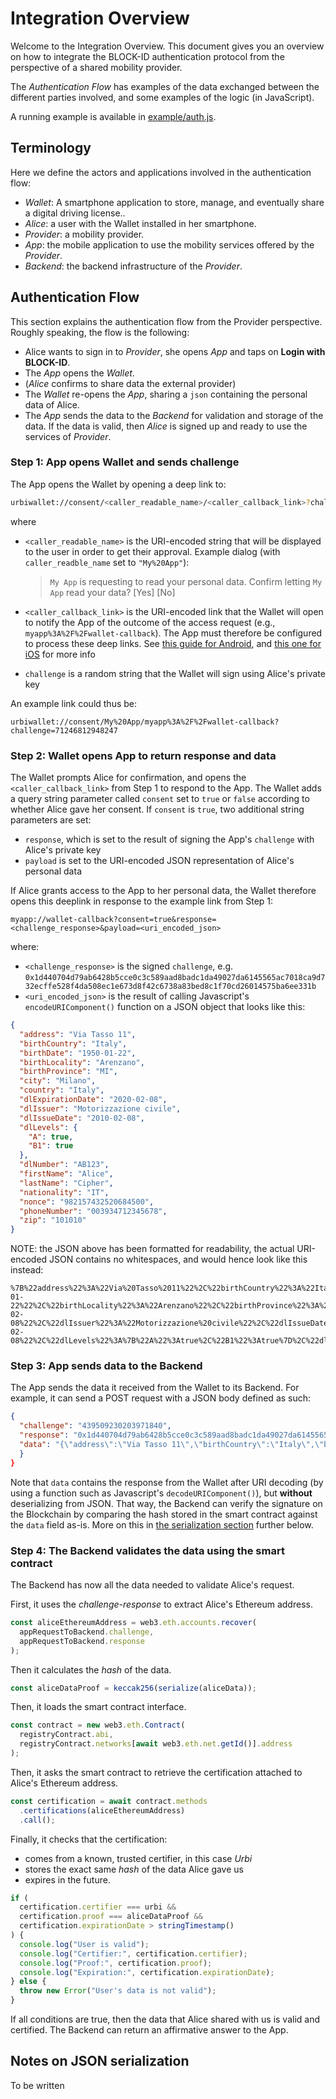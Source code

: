 # Integration Overview
Welcome to the Integration Overview. This document gives you an overview on how to integrate the BLOCK-ID authentication protocol from the perspective of a shared mobility provider.

The *Authentication Flow* has examples of the data exchanged between the different parties involved, and some examples of the logic (in JavaScript).

A running example is available in [example/auth.js](./example/auth.js).

## Terminology
Here we define the actors and applications involved in the authentication flow:
- *Wallet*: A smartphone application to store, manage, and eventually share a digital driving license..
- *Alice*: a user with the Wallet installed in her smartphone.
- *Provider*: a mobility provider.
- *App*: the mobile application to use the mobility services offered by the *Provider*.
- *Backend*: the backend infrastructure of the *Provider*.

## Authentication Flow
This section explains the authentication flow from the Provider perspective. Roughly speaking, the flow is the following:
- Alice wants to sign in to *Provider*, she opens *App* and taps on **Login with BLOCK-ID**.
- The *App* opens the *Wallet*.
- (*Alice* confirms to share data the external provider)
- The *Wallet* re-opens the *App*, sharing a `json` containing the personal data of Alice.
- The *App* sends the data to the *Backend* for validation and storage of the data. If the data is valid, then *Alice* is signed up and ready to use the services of *Provider*.


### Step 1: App opens Wallet and sends challenge
The App opens the Wallet by opening a deep link to:

```bash
urbiwallet://consent/<caller_readable_name>/<caller_callback_link>?challenge=<challenge>
```

where 
* `<caller_readable_name>` is the URI-encoded string that will be displayed to the user in order to get their approval. Example dialog (with `caller_readble_name` set to `"My%20App"`):

    > `My App` is requesting to read your personal data. Confirm letting `My App` read your data? \[Yes\] \[No\]
* `<caller_callback_link>` is the URI-encoded link that the Wallet will open to notify the App of the outcome of the access request (e.g., `myapp%3A%2F%2Fwallet-callback`). The App must therefore be configured to process these deep links. See [this guide for Android][1], and [this one for iOS][2] for more info 
* `challenge` is a random string that the Wallet will sign using Alice's private key 

An example link could thus be:

```
urbiwallet://consent/My%20App/myapp%3A%2F%2Fwallet-callback?challenge=71246812948247
```

[1]: https://developer.android.com/training/app-links/deep-linking
[2]: https://developer.apple.com/documentation/uikit/core_app/allowing_apps_and_websites_to_link_to_your_content/defining_a_custom_url_scheme_for_your_app

### Step 2: Wallet opens App to return response and data
The Wallet prompts Alice for confirmation, and opens the `<caller_callback_link>` from Step 1 to respond to the App. The Wallet adds a query string parameter called `consent` set to `true` or `false` according to whether Alice gave her consent. If `consent` is `true`, two additional string parameters are set:
* `response`, which is set to the result of signing the App's `challenge` with Alice's private key
* `payload` is set to the URI-encoded JSON representation of Alice's personal data

If Alice grants access to the App to her personal data, the Wallet therefore opens this deeplink in response to the example link from Step 1:

```
myapp://wallet-callback?consent=true&response=<challenge_response>&payload=<uri_encoded_json>
```

where:
* `<challenge_response>` is the signed `challenge`, e.g. `0x1d440704d79ab6428b5cce0c3c589aad8badc1da49027da6145565ac7018ca9d732ecffe528f4da508ec1e673d8f42c6738a83bed8c1f70cd26014575ba6ee331b`
* `<uri_encoded_json>` is the result of calling Javascript's `encodeURIComponent()` function on a JSON object that looks like this:

```json
{
  "address": "Via Tasso 11",
  "birthCountry": "Italy",
  "birthDate": "1950-01-22",
  "birthLocality": "Arenzano",
  "birthProvince": "MI",
  "city": "Milano",
  "country": "Italy",
  "dlExpirationDate": "2020-02-08",
  "dlIssuer": "Motorizzazione civile",
  "dlIssueDate": "2010-02-08",
  "dlLevels": {
    "A": true,
    "B1": true
  },
  "dlNumber": "AB123",
  "firstName": "Alice",
  "lastName": "Cipher",
  "nationality": "IT",
  "nonce": "982157432520684500",
  "phoneNumber": "003934712345678",
  "zip": "101010"
}
```

NOTE: the JSON above has been formatted for readability, the actual URI-encoded JSON contains no whitespaces, and would hence look like this instead:

```
%7B%22address%22%3A%22Via%20Tasso%2011%22%2C%22birthCountry%22%3A%22Italy%22%2C%22birthDate%22%3A%221950-01-22%22%2C%22birthLocality%22%3A%22Arenzano%22%2C%22birthProvince%22%3A%22MI%22%2C%22city%22%3A%22Milano%22%2C%22country%22%3A%22Italy%22%2C%22dlExpirationDate%22%3A%222020-02-08%22%2C%22dlIssuer%22%3A%22Motorizzazione%20civile%22%2C%22dlIssueDate%22%3A%222010-02-08%22%2C%22dlLevels%22%3A%7B%22A%22%3Atrue%2C%22B1%22%3Atrue%7D%2C%22dlNumber%22%3A%22AB123%22%2C%22firstName%22%3A%22Alice%22%2C%22lastName%22%3A%22Cipher%22%2C%22nationality%22%3A%22IT%22%2C%22nonce%22%3A%22982157432520684500%22%2C%22phoneNumber%22%3A%22003934712345678%22%2C%22zip%22%3A%22101010%22%7D
```

### Step 3: App sends data to the Backend
The App sends the data it received from the Wallet to its Backend. For example, it can send a POST request with a JSON body defined as such:

```json
{
  "challenge": "439509230203971840",
  "response": "0x1d440704d79ab6428b5cce0c3c589aad8badc1da49027da6145565ac7018ca9d732ecffe528f4da508ec1e673d8f42c6738a83bed8c1f70cd26014575ba6ee331b",
  "data": "{\"address\":\"Via Tasso 11\",\"birthCountry\":\"Italy\",\"birthDate\":\"1950-01-22\",\"birthLocality\":\"Arenzano\",\"birthProvince\":\"MI\",\"city\":\"Milano\",\"country\":\"Italy\",\"dlExpirationDate\":\"2020-02-08\",\"dlIssuer\":\"Motorizzazione civile\",\"dlIssueDate\":\"2010-02-08\",\"dlLevels\":{\"A\":true,\"B1\":true},\"dlNumber\":\"AB123\",\"firstName\":\"Alice\",\"lastName\":\"Cipher\",\"nationality\":\"IT\",\"nonce\":\"982157432520684500\",\"phoneNumber\":\"003934712345678\",\"zip\":\"101010\"}"
  }
}
```

Note that `data` contains the response from the Wallet after URI decoding (by using a function such as Javascript's `decodeURIComponent()`), but __without__ deserializing from JSON. That way, the Backend can verify the signature on the Blockchain by comparing the hash stored in the smart contract against the `data` field as-is. More on this in [the serialization section](notes-on-json-serialization) further below.

### Step 4: The Backend validates the data using the smart contract
The Backend has now all the data needed to validate Alice's request.

First, it uses the *challenge-response* to extract Alice's Ethereum address.
```js
const aliceEthereumAddress = web3.eth.accounts.recover(
  appRequestToBackend.challenge,
  appRequestToBackend.response
);
```

Then it calculates the *hash* of the data.
```js
const aliceDataProof = keccak256(serialize(aliceData));
```

Then, it loads the smart contract interface.
```js
const contract = new web3.eth.Contract(
  registryContract.abi,
  registryContract.networks[await web3.eth.net.getId()].address
);
```

Then, it asks the smart contract to retrieve the certification attached to Alice's Ethereum address.
```js
const certification = await contract.methods
  .certifications(aliceEthereumAddress)
  .call();
```

Finally, it checks that the certification:
- comes from a known, trusted certifier, in this case *Urbi*
- stores the exact same *hash* of the data Alice gave us
- expires in the future.

```js
if (
  certification.certifier === urbi &&
  certification.proof === aliceDataProof &&
  certification.expirationDate > stringTimestamp()
) {
  console.log("User is valid");
  console.log("Certifier:", certification.certifier);
  console.log("Proof:", certification.proof);
  console.log("Expiration:", certification.expirationDate);
} else {
  throw new Error("User's data is not valid");
}
```

If all conditions are true, then the data that Alice shared with us is valid and certified. The Backend can return an affirmative answer to the App.

## Notes on JSON serialization

To be written

